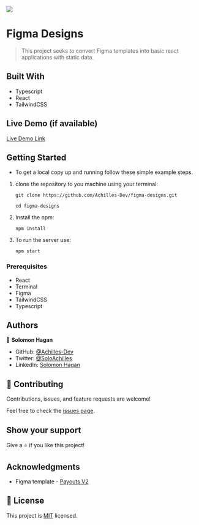 ![](https://img.shields.io/badge/Microverse-blueviolet)

# Figma Designs

> This project seeks to convert Figma templates into basic react applications with static data.

## Built With

- Typescript
- React
- TailwindCSS

## Live Demo (if available)

[Live Demo Link](https://livedemo.com)

## Getting Started

- To get a local copy up and running follow these simple example steps.

1. clone the repository to you machine using your terminal:
   ```
   git clone https://github.com/Achilles-Dev/figma-designs.git
   ```
   ```
   cd figma-designs
   ```
2. Install the npm:
   ```
   npm install
   ```
3. To run the server use:
   ```
   npm start
   ```

### Prerequisites

- React
- Terminal
- Figma
- TailwindCSS
- Typescript

## Authors

👤 **Solomon Hagan**

- GitHub: [@Achilles-Dev](https://github.com/Achilles-Dev/)
- Twitter: [@SoloAchilles](https://twitter.com/SoloAchilles/)
- LinkedIn: [Solomon Hagan](https://www.linkedin.com/in/solomon-hagan/)

## 🤝 Contributing

Contributions, issues, and feature requests are welcome!

Feel free to check the [issues page](../../issues/).

## Show your support

Give a ⭐️ if you like this project!

## Acknowledgments

- Figma template - [Payouts V2](https://www.figma.com/file/1QTpfgcJLng3SEHv3V7Nr4/Payouts-V2---2023?type=design&node-id=0-5723&mode=design&t=oUEIZTYsFPxeskp0-0)

## 📝 License

This project is [MIT](./MIT.md) licensed.
